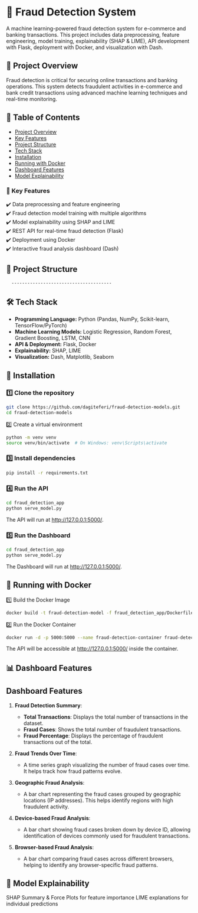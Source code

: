 # 🚀 Fraud Detection System  

A machine learning-powered fraud detection system for e-commerce and banking transactions. This project includes data preprocessing, feature engineering, model training, explainability (SHAP & LIME), API development with Flask, deployment with Docker, and visualization with Dash.  

## 📌 Project Overview  
Fraud detection is critical for securing online transactions and banking operations. This system detects fraudulent activities in e-commerce and bank credit transactions using advanced machine learning techniques and real-time monitoring.  

## 📑 Table of Contents  
- [Project Overview](#-project-overview)  
- [Key Features](#-key-features)  
- [Project Structure](#-project-structure)  
- [Tech Stack](#-tech-stack)  
- [Installation](#-installation)  
- [Running with Docker](#-running-with-docker)  
- [Dashboard Features](#-dashboard-features)  
- [Model Explainability](#-model-explainability)  


### 🔹 Key Features  
✔️ Data preprocessing and feature engineering  
✔️ Fraud detection model training with multiple algorithms  
✔️ Model explainability using SHAP and LIME  
✔️ REST API for real-time fraud detection (Flask)  
✔️ Deployment using Docker  
✔️ Interactive fraud analysis dashboard (Dash)  

## 📂 Project Structure  
 ```bash
   --------------------------------------
```

## 🛠 Tech Stack  
- **Programming Language:** Python (Pandas, NumPy, Scikit-learn, TensorFlow/PyTorch)  
- **Machine Learning Models:** Logistic Regression, Random Forest, Gradient Boosting, LSTM, CNN  
- **API & Deployment:** Flask, Docker  
- **Explainability:** SHAP, LIME  
- **Visualization:** Dash, Matplotlib, Seaborn  

## 🔧 Installation  

### 1️⃣ Clone the repository  
```sh
git clone https://github.com/dagiteferi/fraud-detection-models.git
cd fraud-detection-models
```
2️⃣ Create a virtual environment
```sh
python -m venv venv
source venv/bin/activate  # On Windows: venv\Scripts\activate
```
###  3️⃣ Install dependencies
```sh
pip install -r requirements.txt
```
### 4️⃣ Run the API
```sh
cd fraud_detection_app
python serve_model.py
```
The API will run at http://127.0.0.1:5000/.
### 5️⃣ Run the Dashboard
```sh
cd fraud_detection_app
python serve_model.py
```
The Dashboard will run at http://127.0.0.1:5000/.
## 🚀 Running with Docker
1️⃣ Build the Docker Image
```sh
docker build -t fraud-detection-model -f fraud_detection_app/Dockerfile .

```
2️⃣ Run the Docker Container
```sh
docker run -d -p 5000:5000 --name fraud-detection-container fraud-detection-model
```
The API will be accessible at http://127.0.0.1:5000/ inside the container.

## 📊 Dashboard Features
## Dashboard Features

1. **Fraud Detection Summary**:
   - **Total Transactions**: Displays the total number of transactions in the dataset.
   - **Fraud Cases**: Shows the total number of fraudulent transactions.
   - **Fraud Percentage**: Displays the percentage of fraudulent transactions out of the total.

2. **Fraud Trends Over Time**:
   - A time series graph visualizing the number of fraud cases over time. It helps track how fraud patterns evolve.

3. **Geographic Fraud Analysis**:
   - A bar chart representing the fraud cases grouped by geographic locations (IP addresses). This helps identify regions with high fraudulent activity.

4. **Device-based Fraud Analysis**:
   - A bar chart showing fraud cases broken down by device ID, allowing identification of devices commonly used for fraudulent transactions.

5. **Browser-based Fraud Analysis**:
   - A bar chart comparing fraud cases across different browsers, helping to identify any browser-specific fraud patterns.


## 📌 Model Explainability
SHAP Summary & Force Plots for feature importance
LIME explanations for individual predictions
